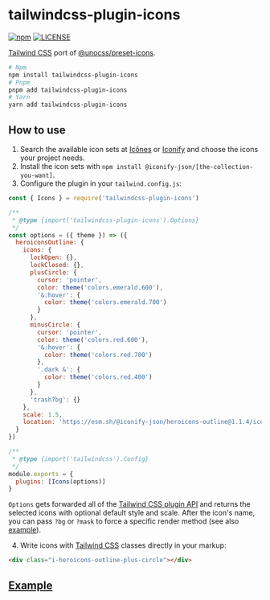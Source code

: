 # tailwindcss-plugin-icons

[![npm](https://badgen.net/npm/v/tailwindcss-plugin-icons)](https://www.npmjs.com/package/tailwindcss-plugin-icons)
[![LICENSE](https://badgen.net/github/license/micromatch/micromatch?color=green)](https://github.com/JensDll/tailwindcss-plugin-icons/blob/main/LICENSE)

[Tailwind CSS](https://tailwindcss.com/docs/installation) port of [@unocss/preset-icons](https://github.com/unocss/unocss/tree/main/packages/preset-icons/).

```bash
# Npm
npm install tailwindcss-plugin-icons
# Pnpm
pnpm add tailwindcss-plugin-icons
# Yarn
yarn add tailwindcss-plugin-icons
```

## How to use

1. Search the available icon sets at [Icônes](https://icones.js.org/collection/all?s=) or [Iconify](https://icon-sets.iconify.design/) and choose the icons your project needs.
2. Install the icon sets with `npm install @iconify-json/[the-collection-you-want]`.
3. Configure the plugin in your `tailwind.config.js`:

```js
const { Icons } = require('tailwindcss-plugin-icons')

/**
 * @type {import('tailwindcss-plugin-icons').Options}
 */
const options = ({ theme }) => ({
  heroiconsOutline: {
    icons: {
      lockOpen: {},
      lockClosed: {},
      plusCircle: {
        cursor: 'pointer',
        color: theme('colors.emerald.600'),
        '&:hover': {
          color: theme('colors.emerald.700')
        }
      },
      minusCircle: {
        cursor: 'pointer',
        color: theme('colors.red.600'),
        '&:hover': {
          color: theme('colors.red.700')
        },
        '.dark &': {
          color: theme('colors.red.400')
        }
      },
      'trash?bg': {}
    },
    scale: 1.5,
    location: 'https://esm.sh/@iconify-json/heroicons-outline@1.1.4/icons.json'
  }
})

/**
 * @type {import('tailwindcss').Config}
 */
module.exports = {
  plugins: [Icons(options)]
}
```

`Options` gets forwarded all of the [Tailwind CSS plugin API](https://tailwindcss.com/docs/plugins) and returns the selected icons with optional default style and scale. After the icon's name, you can pass `?bg` or `?mask` to force a specific render method (see also [example](https://stackblitz.com/github/JensDll/tailwindcss-plugin-icons/tree/main/playground/vue?file=tailwind.config.js)).

<!-- markdownlint-disable-next-line ol-prefix -->
4. Write icons with [Tailwind CSS](https://tailwindcss.com/docs/installation) classes directly in your markup:

```html
<div class="i-heroicons-outline-plus-circle"></div>
```

## [Example](https://stackblitz.com/github/JensDll/tailwindcss-plugin-icons/tree/main/playground/vue?file=tailwind.config.js)
